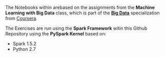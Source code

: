 The Notebooks within arebased on the assignments from the __Machine Learning with Big Data__ class, which is part of the __[Big Data]__ specialization from [Coursera].

The Exercises are run using the __Spark Framework__ witin this Github Repository using the __PySpark Kernel__ based on:
- Spark 1.5.2
- Python 2.7

[Coursera]: https://www.coursera.org/learn/machinelearningwithbigdata/home/welcome
[Big Data]: https://www.coursera.org/specializations/big-data
